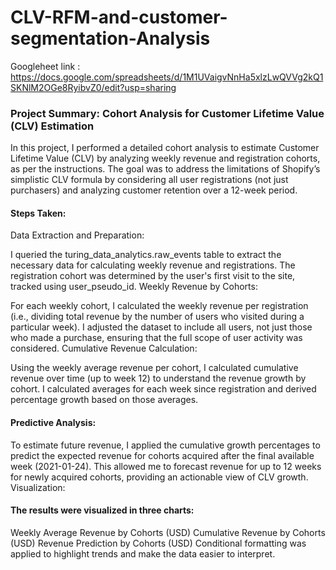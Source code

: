 # CLV-RFM-and-customer-segmentation-Analysis
Googleheet link : https://docs.google.com/spreadsheets/d/1M1UVaigvNnHa5xlzLwQVVg2kQ1SKNlM2OGe8RyibvZ0/edit?usp=sharing

### Project Summary: Cohort Analysis for Customer Lifetime Value (CLV) Estimation

In this project, I performed a detailed cohort analysis to estimate Customer Lifetime Value (CLV) by analyzing weekly revenue and registration cohorts, as per the instructions. The goal was to address the limitations of Shopify’s simplistic CLV formula by considering all user registrations (not just purchasers) and analyzing customer retention over a 12-week period.

#### Steps Taken:
Data Extraction and Preparation:

I queried the turing_data_analytics.raw_events table to extract the necessary data for calculating weekly revenue and registrations.
The registration cohort was determined by the user's first visit to the site, tracked using user_pseudo_id.
Weekly Revenue by Cohorts:

For each weekly cohort, I calculated the weekly revenue per registration (i.e., dividing total revenue by the number of users who visited during a particular week).
I adjusted the dataset to include all users, not just those who made a purchase, ensuring that the full scope of user activity was considered.
Cumulative Revenue Calculation:

Using the weekly average revenue per cohort, I calculated cumulative revenue over time (up to week 12) to understand the revenue growth by cohort.
I calculated averages for each week since registration and derived percentage growth based on those averages.
#### Predictive Analysis:

To estimate future revenue, I applied the cumulative growth percentages to predict the expected revenue for cohorts acquired after the final available week (2021-01-24).
This allowed me to forecast revenue for up to 12 weeks for newly acquired cohorts, providing an actionable view of CLV growth.
Visualization:

#### The results were visualized in three charts:

Weekly Average Revenue by Cohorts (USD)
Cumulative Revenue by Cohorts (USD)
Revenue Prediction by Cohorts (USD)
Conditional formatting was applied to highlight trends and make the data easier to interpret.

